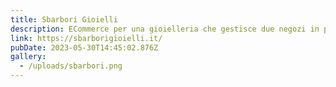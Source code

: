 ```yaml
---
title: Sbarbori Gioielli
description: ECommerce per una gioielleria che gestisce due negozi in provincia di Milano
link: https://sbarborigioielli.it/
pubDate: 2023-05-30T14:45:02.876Z
gallery:
  - /uploads/sbarbori.png
---
```

